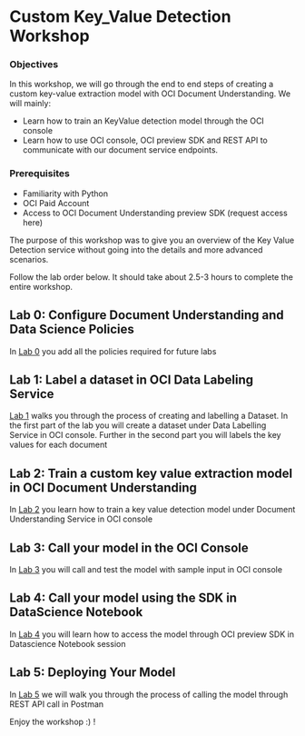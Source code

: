 # Custom Key_Value Detection Workshop

### Objectives

In this workshop, we will go through the end to end steps of creating a custom key-value extraction model with OCI Document Understanding. We will mainly:

* Learn how to train an KeyValue detection model through the OCI console
* Learn how to use OCI console, OCI preview SDK and REST API to communicate with our document service endpoints.


### Prerequisites

* Familiarity with Python
* OCI Paid Account
* Access to OCI Document Understanding preview SDK (request access here)

The purpose of this workshop was to give you an overview of the Key Value Detection service without going into the details and more advanced scenarios.

Follow the lab order below. It should take about 2.5-3 hours to complete the entire workshop. 

## Lab 0: Configure Document Understanding and Data Science Policies

In [Lab 0](./lab-00-policies.md) you add all the policies required for future labs

## Lab 1: Label a dataset in OCI Data Labeling Service 

[Lab 1](./lab-01-dataset_creation.md) walks you through the process of creating and labelling a Dataset. In the first part of the lab you will create a dataset under Data Labelling Service in OCI console. Further in the second part you will labels the key values for each document

## Lab 2: Train a custom key value extraction model in OCI Document Understanding

In [Lab 2](./lab-02-model_training.md) you learn how to train a key value detection model under Document Understanding Service in OCI console

## Lab 3: Call your model in the OCI Console

In [Lab 3](./lab-03-console.md) you will call and test the model with sample input in OCI console

## Lab 4: Call your model using the SDK in DataScience Notebook

In [Lab 4](./lab-04-notebook_sdk.md) you will learn how to access the model through OCI preview SDK in Datascience Notebook session 

## Lab 5: Deploying Your Model 

In [Lab 5](./lab-05-postman.md) we will walk you through the process of calling the model through REST API call in Postman

Enjoy the workshop :) ! 

